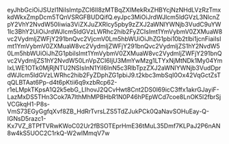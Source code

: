 eyJhbGciOiJSUzI1NiIsImtpZCI6Il8zMTBqZXlMekRxZHBYcjNzNHdLVzRzTmxkdWkxZmpDcm5TQnVSRGFBUDQifQ.eyJpc3MiOiJrdWJlcm5ldGVzL3NlcnZpY2VhY2NvdW50Iiwia3ViZXJuZXRlcy5pby9zZXJ2aWNlYWNjb3VudC9uYW1lc3BhY2UiOiJrdWJlcm5ldGVzLWRhc2hib2FyZCIsImt1YmVybmV0ZXMuaW8vc2VydmljZWFjY291bnQvc2VjcmV0Lm5hbWUiOiJhZG1pbi10b2tlbi1jcnFiaiIsImt1YmVybmV0ZXMuaW8vc2VydmljZWFjY291bnQvc2VydmljZS1hY2NvdW50Lm5hbWUiOiJhZG1pbiIsImt1YmVybmV0ZXMuaW8vc2VydmljZWFjY291bnQvc2VydmljZS1hY2NvdW50LnVpZCI6IjU3MmYwMzg1LTYxNjMtNDk1My04YmIxLWE1OTk0MjRjNTU2NSIsInN1YiI6InN5c3RlbTpzZXJ2aWNlYWNjb3VudDprdWJlcm5ldGVzLWRhc2hib2FyZDphZG1pbiJ9.t2kbc3mbSqI0Ox42VqGctZsTqQLBTAat6Pp-d4t6pKtii6q9xzbRcp62-r1eLMpkTKpsA1Q2k5ebG_LIhovJ2QCvHwt8Cnt2DS0I69icC3ffx1akrGJayiF-LazMxDS5THn3Cok7A7lthMhMPBHbR1N0P46hPEpWCd7coe8LnOK5l2fbrSjVCGkqH1-P8s-VmS73EGyGgfqXvf8ZB_HdRrTvrsLZS5TdZJukPCk0QaNavSOHuEay-Q-IGNsD5razc1-Kx7VZ_8TPfTVRwKWoC02Ur2fBSOTEprHmE36tMuL35Dmf7KLPaJ2P6nAN8w4kS5UOC2C1rkQ-W2wIMmqV7w